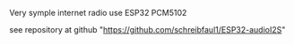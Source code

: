 Very symple internet radio use ESP32 PCM5102 

see repository at github "https://github.com/schreibfaul1/ESP32-audioI2S"
